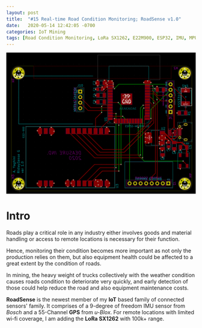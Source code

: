 ```yaml
---
layout: post
title:  "#15 Real-time Road Condition Monitoring; RoadSense v1.0"
date:   2020-05-14 12:42:05 -0700
categories: IoT Mining
tags: [Road Condition Monitoring, LoRa SX1262, E22M900, ESP32, IMU, MPU9255, Arduino, whole body vibration]
---
```

![RoadSense v1.0](/assets/img/15roadSenseBoard.PNG)

# Intro
Roads play a critical role in any industry either involves goods and material handling or access to remote locations is necessary for their function. 

Hence, monitoring their condition becomes more important as not only the production relies on them, but also equipment health could be affected to a great extent by the condition of roads.

In mining, the heavy weight of trucks collectively with the weather condition causes roads condition to deteriorate very quickly, and early detection of those could help reduce the road and also equipment maintenance costs.

**RoadSense** is the newest member of my **IoT** based family of connected sensors' family. It comprises of a 9-degree of freedom IMU sensor from *Bosch* and a 55-Channel **GPS** from *u-Blox*. For remote locations with limited wi-fi coverage, I am adding the **LoRa SX1262** with 100k+ range. 


